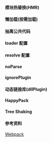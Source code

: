 #### 模块热替换(HMR)

#### 懒加载(按需加载)

#### 抽离公共代码

#### loader 配置

#### resolve 配置

#### noParse

#### ignorePlugin

#### 动态链接库(dllPlugin)

#### HappyPack

#### Tree Shaking

#### 参考资料

[Webpack](https://webpack.js.org/)

